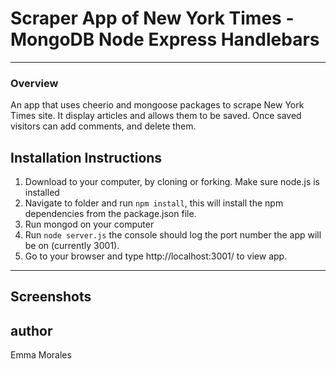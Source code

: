 # Scraper App of New York Times - MongoDB Node Express Handlebars

---

### Overview

An app that uses cheerio and mongoose packages to scrape New York Times site. It display articles and allows them to be saved. Once saved visitors can add comments, and delete them.

## Installation Instructions

1. Download to your computer, by cloning or forking. Make sure node.js is installed
2. Navigate to folder and run `npm install`, this will install the npm dependencies from the package.json file.
3. Run mongod on your computer
4. Run `node server.js` the console should log the port number the app will be on (currently 3001).
5. Go to your browser and type http://localhost:3001/ to view app.

---
## Screenshots

## author
Emma Morales
